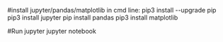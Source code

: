 #install jupyter/pandas/matplotlib in cmd line:
pip3 install --upgrade pip
pip3 install jupyter
pip install pandas
pip3 install matplotlib

#Run jupyter
jupyter notebook
